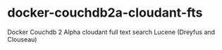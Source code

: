 # docker-couchdb2a-cloudant-fts
Docker Couchdb 2 Alpha cloudant full text search Lucene (Dreyfus and Clouseau)
